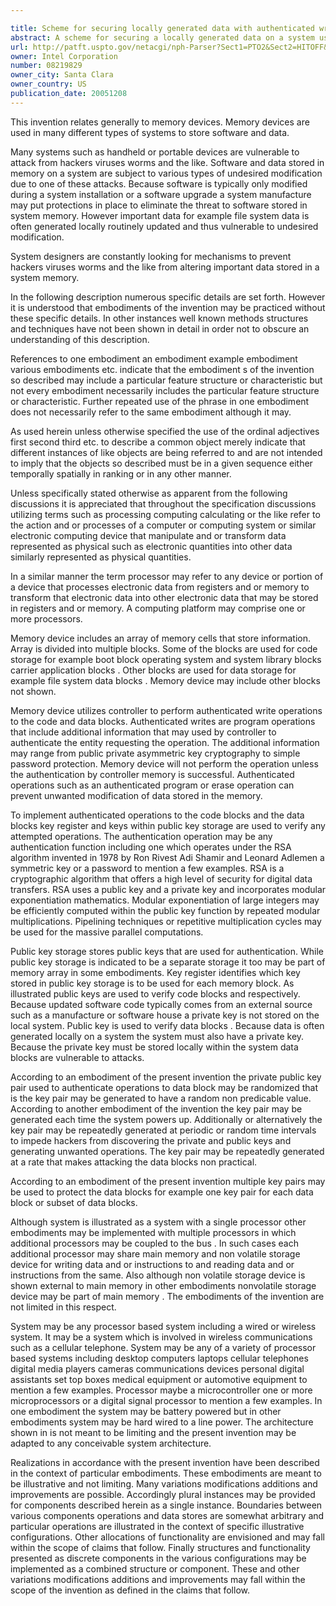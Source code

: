 ```yaml
---

title: Scheme for securing locally generated data with authenticated write operations
abstract: A scheme for securing a locally generated data on a system using authenticated write operations is disclosed. According to an embodiment of the present invention, a private/public key pair is randomized and repeatedly generated to protect operations to data blocks.
url: http://patft.uspto.gov/netacgi/nph-Parser?Sect1=PTO2&Sect2=HITOFF&p=1&u=%2Fnetahtml%2FPTO%2Fsearch-adv.htm&r=1&f=G&l=50&d=PALL&S1=08219829&OS=08219829&RS=08219829
owner: Intel Corporation
number: 08219829
owner_city: Santa Clara
owner_country: US
publication_date: 20051208
---
```

This invention relates generally to memory devices. Memory devices are used in many different types of systems to store software and data.

Many systems such as handheld or portable devices are vulnerable to attack from hackers viruses worms and the like. Software and data stored in memory on a system are subject to various types of undesired modification due to one of these attacks. Because software is typically only modified during a system installation or a software upgrade a system manufacture may put protections in place to eliminate the threat to software stored in system memory. However important data for example file system data is often generated locally routinely updated and thus vulnerable to undesired modification.

System designers are constantly looking for mechanisms to prevent hackers viruses worms and the like from altering important data stored in a system memory.

In the following description numerous specific details are set forth. However it is understood that embodiments of the invention may be practiced without these specific details. In other instances well known methods structures and techniques have not been shown in detail in order not to obscure an understanding of this description.

References to one embodiment an embodiment example embodiment various embodiments etc. indicate that the embodiment s of the invention so described may include a particular feature structure or characteristic but not every embodiment necessarily includes the particular feature structure or characteristic. Further repeated use of the phrase in one embodiment does not necessarily refer to the same embodiment although it may.

As used herein unless otherwise specified the use of the ordinal adjectives first second third etc. to describe a common object merely indicate that different instances of like objects are being referred to and are not intended to imply that the objects so described must be in a given sequence either temporally spatially in ranking or in any other manner.

Unless specifically stated otherwise as apparent from the following discussions it is appreciated that throughout the specification discussions utilizing terms such as processing computing calculating or the like refer to the action and or processes of a computer or computing system or similar electronic computing device that manipulate and or transform data represented as physical such as electronic quantities into other data similarly represented as physical quantities.

In a similar manner the term processor may refer to any device or portion of a device that processes electronic data from registers and or memory to transform that electronic data into other electronic data that may be stored in registers and or memory. A computing platform may comprise one or more processors.

Memory device includes an array of memory cells that store information. Array is divided into multiple blocks. Some of the blocks are used for code storage for example boot block operating system and system library blocks carrier application blocks . Other blocks are used for data storage for example file system data blocks . Memory device may include other blocks not shown.

Memory device utilizes controller to perform authenticated write operations to the code and data blocks. Authenticated writes are program operations that include additional information that may used by controller to authenticate the entity requesting the operation. The additional information may range from public private asymmetric key cryptography to simple password protection. Memory device will not perform the operation unless the authentication by controller memory is successful. Authenticated operations such as an authenticated program or erase operation can prevent unwanted modification of data stored in the memory.

To implement authenticated operations to the code blocks and the data blocks key register and keys within public key storage are used to verify any attempted operations. The authentication operation may be any authentication function including one which operates under the RSA algorithm invented in 1978 by Ron Rivest Adi Shamir and Leonard Adlemen a symmetric key or a password to mention a few examples. RSA is a cryptographic algorithm that offers a high level of security for digital data transfers. RSA uses a public key and a private key and incorporates modular exponentiation mathematics. Modular exponentiation of large integers may be efficiently computed within the public key function by repeated modular multiplications. Pipelining techniques or repetitive multiplication cycles may be used for the massive parallel computations.

Public key storage stores public keys that are used for authentication. While public key storage is indicated to be a separate storage it too may be part of memory array in some embodiments. Key register identifies which key stored in public key storage is to be used for each memory block. As illustrated public keys are used to verify code blocks and respectively. Because updated software code typically comes from an external source such as a manufacture or software house a private key is not stored on the local system. Public key is used to verify data blocks . Because data is often generated locally on a system the system must also have a private key. Because the private key must be stored locally within the system data blocks are vulnerable to attacks.

According to an embodiment of the present invention the private public key pair used to authenticate operations to data block may be randomized that is the key pair may be generated to have a random non predicable value. According to another embodiment of the invention the key pair may be generated each time the system powers up. Additionally or alternatively the key pair may be repeatedly generated at periodic or random time intervals to impede hackers from discovering the private and public keys and generating unwanted operations. The key pair may be repeatedly generated at a rate that makes attacking the data blocks non practical.

According to an embodiment of the present invention multiple key pairs may be used to protect the data blocks for example one key pair for each data block or subset of data blocks.

Although system is illustrated as a system with a single processor other embodiments may be implemented with multiple processors in which additional processors may be coupled to the bus . In such cases each additional processor may share main memory and non volatile storage device for writing data and or instructions to and reading data and or instructions from the same. Also although non volatile storage device is shown external to main memory in other embodiments nonvolatile storage device may be part of main memory . The embodiments of the invention are not limited in this respect.

System may be any processor based system including a wired or wireless system. It may be a system which is involved in wireless communications such as a cellular telephone. System may be any of a variety of processor based systems including desktop computers laptops cellular telephones digital media players cameras communications devices personal digital assistants set top boxes medical equipment or automotive equipment to mention a few examples. Processor maybe a microcontroller one or more microprocessors or a digital signal processor to mention a few examples. In one embodiment the system may be battery powered but in other embodiments system may be hard wired to a line power. The architecture shown in is not meant to be limiting and the present invention may be adapted to any conceivable system architecture.

Realizations in accordance with the present invention have been described in the context of particular embodiments. These embodiments are meant to be illustrative and not limiting. Many variations modifications additions and improvements are possible. Accordingly plural instances may be provided for components described herein as a single instance. Boundaries between various components operations and data stores are somewhat arbitrary and particular operations are illustrated in the context of specific illustrative configurations. Other allocations of functionality are envisioned and may fall within the scope of claims that follow. Finally structures and functionality presented as discrete components in the various configurations may be implemented as a combined structure or component. These and other variations modifications additions and improvements may fall within the scope of the invention as defined in the claims that follow.

